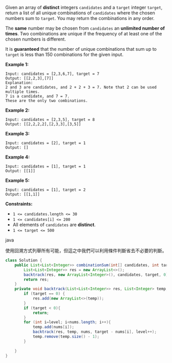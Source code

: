 Given an array of **distinct** integers `candidates` and a `target` integer `target`, return a list of all unique combinations of `candidates` where the chosen numbers sum to `target`. You may return the combinations in any order.

The **same** number may be chosen from `candidates` an **unlimited number of times**. Two combinations are unique if the frequency of at least one of the chosen numbers is different.

It is **guaranteed** that the number of unique combinations that sum up to `target` is less than 150 combinations for the given input.


**Example 1:**
```
Input: candidates = [2,3,6,7], target = 7
Output: [[2,2,3],[7]]
Explanation:
2 and 3 are candidates, and 2 + 2 + 3 = 7. Note that 2 can be used multiple times.
7 is a candidate, and 7 = 7.
These are the only two combinations.
```
**Example 2:**
```
Input: candidates = [2,3,5], target = 8
Output: [[2,2,2,2],[2,3,3],[3,5]]
```
**Example 3:**
```
Input: candidates = [2], target = 1
Output: []
```
**Example 4:**
```
Input: candidates = [1], target = 1
Output: [[1]]
```
**Example 5:**
```
Input: candidates = [1], target = 2
Output: [[1,1]]
```

**Constraints:**

- `1 <= candidates.length <= 30`
- `1 <= candidates[i] <= 200`
- All elements of `candidates` are **distinct**.
- `1 <= target <= 500`

java

使用回溯方式列舉所有可能，但這之中我們可以利用條件判斷省去不必要的判斷。

```java
class Solution {
    public List<List<Integer>> combinationSum(int[] candidates, int target) {   
        List<List<Integer>> res = new ArrayList<>();
        backtrack(res, new ArrayList<Integer>(), candidates, target, 0);
        return res;
    }
    private void backtrack(List<List<Integer>> res, List<Integer> temp, int[] nums, int target, int level) {
        if (target == 0) {
            res.add(new ArrayList<>(temp));
        }    
        if (target < 0){
            return;
        }
        for (int i=level; i<nums.length; i++){
            temp.add(nums[i]);
            backtrack(res, temp, nums, target - nums[i], level++);
            temp.remove(temp.size() - 1);
        }
        
    }
}
```
